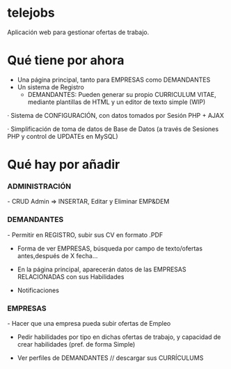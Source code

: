 # telejobs
Aplicación web para gestionar ofertas de trabajo.

# Qué tiene por ahora
- Una página principal, tanto para EMPRESAS como DEMANDANTES
- Un sistema de Registro
  - DEMANDANTES:
Pueden generar su propio CURRICULUM VITAE, mediante plantillas de HTML y un editor de texto simple (WIP)

· Sistema de CONFIGURACIÓN, con datos tomados por Sesión PHP + AJAX

· Simplificación de toma de datos de Base de Datos (a través de Sesiones PHP y control de UPDATEs en MySQL)

# Qué hay por añadir
<h3>ADMINISTRACIÓN</h3>
- CRUD Admin => INSERTAR, Editar y Eliminar EMP&DEM

<h3>DEMANDANTES</h3>
- Permitir en REGISTRO, subir sus CV en formato .PDF

- Forma de ver EMPRESAS, búsqueda por campo de texto/ofertas antes,después de X fecha...

- En la página principal, aparecerán datos de las EMPRESAS RELACIONADAS con sus Habilidades

- Notificaciones

<h3>EMPRESAS</h3>
- Hacer que una empresa pueda subir ofertas de Empleo

- Pedir habilidades por tipo en dichas ofertas de trabajo, y capacidad de crear habilidades (pref. de forma Simple)

- Ver perfiles de DEMANDANTES // descargar sus CURRÍCULUMS
